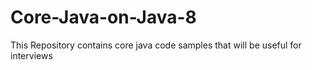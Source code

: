 # Core-Java-on-Java-8
This Repository contains core java code samples that will be useful for interviews
